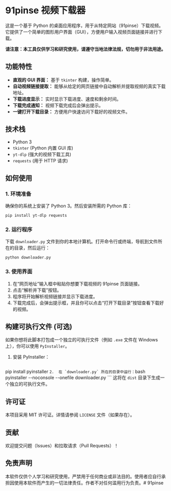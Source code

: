 # 91pinse 视频下载器

这是一个基于 Python 的桌面应用程序，用于从特定网站（91pinse）下载视频。它提供了一个简单的图形用户界面（GUI），方便用户输入视频页面链接并进行下载。

**请注意：本工具仅供学习和研究使用，请遵守当地法律法规，切勿用于非法用途。**

## 功能特性

*   **直观的 GUI 界面：** 基于 `tkinter` 构建，操作简单。
*   **自动视频链接提取：** 能够从给定的网页链接中自动解析并提取视频的真实下载地址。
*   **下载进度显示：** 实时显示下载进度、速度和剩余时间。
*   **下载完成通知：** 视频下载完成后会弹出提示。
*   **一键打开下载目录：** 方便用户快速访问下载好的视频文件。

## 技术栈

*   Python 3
*   `tkinter` (Python 内置 GUI 库)
*   `yt-dlp` (强大的视频下载工具)
*   `requests` (用于 HTTP 请求)

## 如何使用

### 1. 环境准备

确保你的系统上安装了 Python 3。然后安装所需的 Python 库：

```bash
pip install yt-dlp requests
```

### 2. 运行程序

下载 `downloader.py` 文件到你的本地计算机。打开命令行或终端，导航到文件所在的目录，然后运行：

```bash
python downloader.py
```

### 3. 使用界面

1.  在“网页地址”输入框中粘贴你想要下载视频的 91pinse 页面链接。
2.  点击“解析并下载”按钮。
3.  程序将开始解析视频链接并显示下载进度。
4.  下载完成后，会弹出提示框，并且你可以点击“打开下载目录”按钮查看下载好的视频。

## 构建可执行文件 (可选)

如果你想将此脚本打包成一个独立的可执行文件（例如 `.exe` 文件在 Windows 上），你可以使用 `PyInstaller`。

1.  安装 PyInstaller：
    ```bash
pip install pyinstaller
    ```
2.  在 `downloader.py` 所在的目录中运行：
    ```bash
pyinstaller --noconsole --onefile downloader.py
    ```
    这将在 `dist` 目录下生成一个独立的可执行文件。

## 许可证

本项目采用 MIT 许可证。详情请参阅 `LICENSE` 文件（如果存在）。

## 贡献

欢迎提交问题（Issues）和拉取请求（Pull Requests）！

## 免责声明

本软件仅供个人学习和研究使用，严禁用于任何商业或非法目的。使用者应自行承担因使用本软件而产生的一切法律责任。作者不对任何滥用行为负责。#   9 1 p i n s e  
 